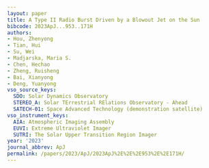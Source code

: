 ```yaml
---
layout: paper
title: A Type II Radio Burst Driven by a Blowout Jet on the Sun
bibcode: 2023ApJ...953..171H
authors:
- Hou, Zhenyong
- Tian, Hui
- Su, Wei
- Madjarska, Maria S.
- Chen, Hechao
- Zheng, Ruisheng
- Bai, Xianyong
- Deng, Yuanyong
vso_source_keys:
  SDO: Solar Dynamics Observatory
  STEREO_A: Solar TErrestrial RElations Observatory - Ahead
  SATECH-01: Space Advanced Technology (demonstration satellite)
vso_instrument_keys:
  AIA: Atmospheric Imaging Assembly
  EUVI: Extreme Ultraviolet Imager
  SUTRI: The Solar Upper Transition Region Imager
year: '2023'
journal_abbrev: ApJ
permalink: /papers/2023/ApJ/2023ApJ%2E%2E%2E953%2E%2E171H/
---
```

